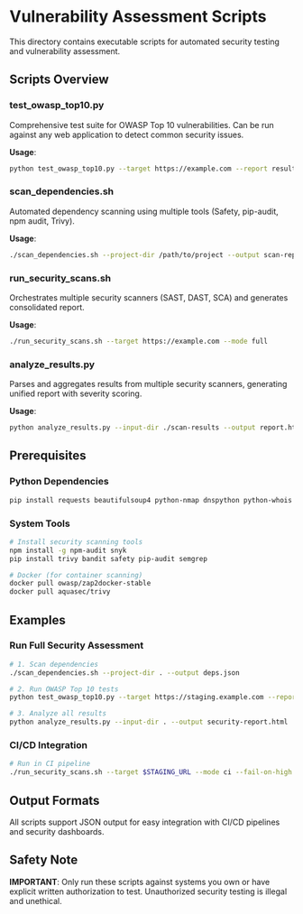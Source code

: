 # Vulnerability Assessment Scripts

This directory contains executable scripts for automated security testing and vulnerability assessment.

## Scripts Overview

### test_owasp_top10.py
Comprehensive test suite for OWASP Top 10 vulnerabilities. Can be run against any web application to detect common security issues.

**Usage**:
```bash
python test_owasp_top10.py --target https://example.com --report results.json
```

### scan_dependencies.sh
Automated dependency scanning using multiple tools (Safety, pip-audit, npm audit, Trivy).

**Usage**:
```bash
./scan_dependencies.sh --project-dir /path/to/project --output scan-report.json
```

### run_security_scans.sh
Orchestrates multiple security scanners (SAST, DAST, SCA) and generates consolidated report.

**Usage**:
```bash
./run_security_scans.sh --target https://example.com --mode full
```

### analyze_results.py
Parses and aggregates results from multiple security scanners, generating unified report with severity scoring.

**Usage**:
```bash
python analyze_results.py --input-dir ./scan-results --output report.html
```

## Prerequisites

### Python Dependencies
```bash
pip install requests beautifulsoup4 python-nmap dnspython python-whois bandit safety semgrep
```

### System Tools
```bash
# Install security scanning tools
npm install -g npm-audit snyk
pip install trivy bandit safety pip-audit semgrep

# Docker (for container scanning)
docker pull owasp/zap2docker-stable
docker pull aquasec/trivy
```

## Examples

### Run Full Security Assessment
```bash
# 1. Scan dependencies
./scan_dependencies.sh --project-dir . --output deps.json

# 2. Run OWASP Top 10 tests
python test_owasp_top10.py --target https://staging.example.com --report owasp.json

# 3. Analyze all results
python analyze_results.py --input-dir . --output security-report.html
```

### CI/CD Integration
```bash
# Run in CI pipeline
./run_security_scans.sh --target $STAGING_URL --mode ci --fail-on-high
```

## Output Formats

All scripts support JSON output for easy integration with CI/CD pipelines and security dashboards.

## Safety Note

**IMPORTANT**: Only run these scripts against systems you own or have explicit written authorization to test. Unauthorized security testing is illegal and unethical.
